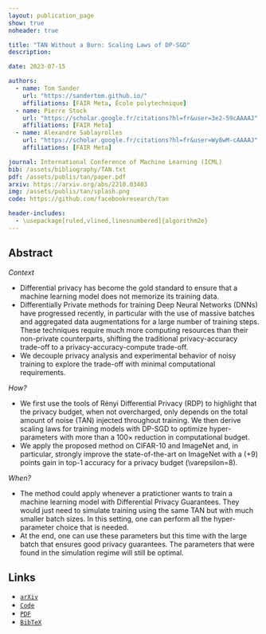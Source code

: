 ```yaml
---
layout: publication_page
show: true
noheader: true

title: "TAN Without a Burn: Scaling Laws of DP-SGD"
description: 

date: 2023-07-15

authors:
  - name: Tom Sander
    url: "https://sandertom.github.io/"
    affiliations: [FAIR Meta, École polytechnique]
  - name: Pierre Stock
    url: "https://scholar.google.fr/citations?hl=fr&user=3e2-59cAAAAJ"
    affiliations: [FAIR Meta]
  - name: Alexandre Sablayrolles
    url: "https://scholar.google.fr/citations?hl=fr&user=Wy8wM-cAAAAJ"
    affiliations: [FAIR Meta]

journal: International Conference of Machine Learning (ICML)
bib: /assets/bibliography/TAN.txt
pdf: /assets/publis/tan/paper.pdf 
arxiv: https://arxiv.org/abs/2210.03403
img: /assets/publis/tan/splash.png
code: https://github.com/facebookresearch/tan

header-includes:
  - \usepackage[ruled,vlined,linesnumbered]{algorithm2e}
---
```


## Abstract

*Context* 
- Differential privacy has become the gold standard to ensure that a machine learning model does not memorize its training data.
- Differentially Private methods for training Deep Neural Networks (DNNs) have progressed recently, in particular with the use of massive batches and aggregated data augmentations for a large number of training steps.
These techniques require much more computing resources than their non-private counterparts, shifting the traditional privacy-accuracy trade-off to a privacy-accuracy-compute trade-off.
- We decouple privacy analysis and experimental behavior of noisy training to explore the trade-off with minimal computational requirements. 
  

*How?*
- We first use the tools of Rényi Differential Privacy (RDP) to highlight that the privacy budget, when not overcharged, only depends on the total amount of noise (TAN) injected throughout training.
We then derive scaling laws for training models with DP-SGD to optimize hyper-parameters with more than a $100\times$ reduction in computational budget.
- We apply the proposed method on CIFAR-10 and ImageNet and, in particular, strongly improve the state-of-the-art on ImageNet with a \(\+9\) points gain in top-1 accuracy for a privacy budget \(\varepsilon=8\).

*When?*
- The method could apply whenever a pratictioner wants to train a machine learning model with Differential Privacy Guarantees. 
They would just need to simulate training using the same TAN but with much smaller batch sizes.
In this setting, one can perform all the hyper-parameter choice that is needed.
- At the end, one can use these parameters but this time with the large batch that ensures good privacy guarantees. 
The parameters that were found in the simulation regime will still be optimal.


<!-- ## Video

<p align="center"><iframe width="560" height="315" src="" title="YouTube video player" frameborder="0" allow="accelerometer; autoplay; clipboard-write; encrypted-media; gyroscope; picture-in-picture" allowfullscreen></iframe></p> -->

## Links

- [`arXiv`]({{page.arxiv}})
- [`Code`]({{page.code}})
- [`PDF`]({{page.pdf}})
- [`BibTeX`]({{page.bib}})

